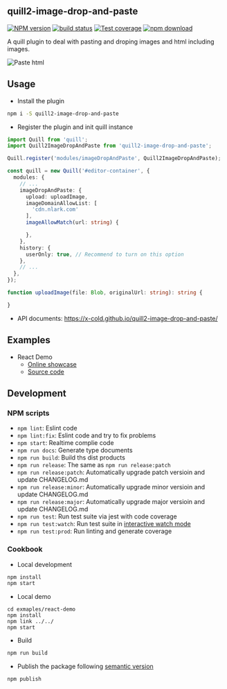 quill2-image-drop-and-paste
---


[![NPM version][npm-image]][npm-url]
[![build status][gitflow-image]][gitflow-url]
[![Test coverage][codecov-image]][codecov-url]
[![npm download][download-image]][download-url]

[npm-image]: https://img.shields.io/npm/v/quill2-image-drop-and-paste.svg?style=flat-square
[npm-url]: https://npmjs.org/package/quill2-image-drop-and-paste
[gitflow-image]: https://github.com/x-cold/quill2-image-drop-and-paste/actions/workflows/nodejs.yml/badge.svg?branch=master
[gitflow-url]: https://github.com/x-cold/quill2-image-drop-and-paste/actions/workflows/nodejs.yml
[codecov-image]: https://codecov.io/gh/x-cold/quill2-image-drop-and-paste/branch/master/graph/badge.svg
[codecov-url]: https://codecov.io/gh/x-cold/quill2-image-drop-and-paste
[download-image]: https://badgen.net/npm/dt/quill2-image-drop-and-paste
[download-url]: https://npmjs.org/package/quill2-image-drop-and-paste

A quill plugin to deal with pasting and droping images and html including images.

![Paste html](./screenshots/paste-html.gif)

## Usage

- Install the plugin

```bash
npm i -S quill2-image-drop-and-paste
```

- Register the plugin and init quill instance

```ts
import Quill from 'quill';
import Quill2ImageDropAndPaste from 'quill2-image-drop-and-paste';

Quill.register('modules/imageDropAndPaste', Quill2ImageDropAndPaste);

const quill = new Quill('#editor-container', {
  modules: {
    // ...
    imageDropAndPaste: {
      upload: uploadImage,
      imageDomainAllowList: [
        'cdn.nlark.com'
      ],
      imageAllowMatch(url: string) {

      },
    },
    history: {
      userOnly: true, // Recommend to turn on this option
    },
    // ...
  },
});

function uploadImage(file: Blob, originalUrl: string): string {

}
```

- API documents: https://x-cold.github.io/quill2-image-drop-and-paste/

## Examples

- React Demo
  - [Online showcase](https://x-cold.github.io/quill2-image-drop-and-paste/react-demo/)
  - [Source code](https://github.com/x-cold/quill2-image-drop-and-paste/tree/master/examples/react-demo)

## Development

### NPM scripts

 - `npm lint`: Eslint code
 - `npm lint:fix`: Eslint code and try to fix problems
 - `npm start`: Realtime complie code
 - `npm run docs`: Generate type documents
 - `npm run build`: Build ths dist products
 - `npm run release`: The same as `npm run release:patch`
 - `npm run release:patch`: Automatically upgrade patch versioin and update CHANGELOG.md
 - `npm run release:minor`: Automatically upgrade minor versioin and update CHANGELOG.md
 - `npm run release:major`: Automatically upgrade major versioin and update CHANGELOG.md
 - `npm run test`: Run test suite via jest with code coverage
  - `npm run test:watch`: Run test suite in [interactive watch mode](http://facebook.github.io/jest/docs/cli.html#watch)
 - `npm run test:prod`: Run linting and generate coverage

### Cookbook

- Local development

```bash
npm install
npm start
```

- Local demo

```
cd exmaples/react-demo
npm install
npm link ../../
npm start
```

- Build

```bash
npm run build
```

- Publish the package following [semantic version](https://semver.org/)

```
npm publish
```

